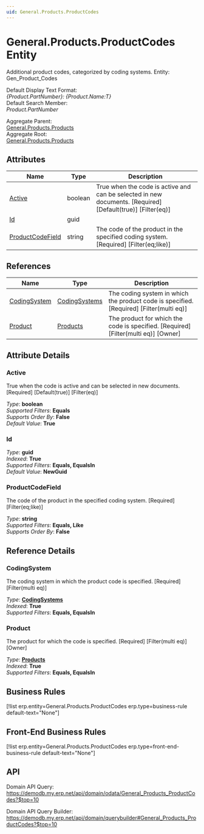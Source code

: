 ```yaml
---
uid: General.Products.ProductCodes
---
```

# General.Products.ProductCodes Entity

Additional product codes, categorized by coding systems. Entity: Gen_Product_Codes

Default Display Text Format:  
_{Product.PartNumber}: {Product.Name:T}_  
Default Search Member:  
_Product.PartNumber_  

Aggregate Parent:  
[General.Products.Products](General.Products.Products.md)  
Aggregate Root:  
[General.Products.Products](General.Products.Products.md)  

## Attributes

| Name | Type | Description |
| ---- | ---- | --- |
| [Active](General.Products.ProductCodes.md#active) | boolean | True when the code is active and can be selected in new documents. [Required] [Default(true)] [Filter(eq)] 
| [Id](General.Products.ProductCodes.md#id) | guid |  
| [ProductCodeField](General.Products.ProductCodes.md#productcodefield) | string | The code of the product in the specified coding system. [Required] [Filter(eq;like)] 

## References

| Name | Type | Description |
| ---- | ---- | --- |
| [CodingSystem](General.Products.ProductCodes.md#codingsystem) | [CodingSystems](General.Products.CodingSystems.md) | The coding system in which the product code is specified. [Required] [Filter(multi eq)] |
| [Product](General.Products.ProductCodes.md#product) | [Products](General.Products.Products.md) | The product for which the code is specified. [Required] [Filter(multi eq)] [Owner] |


## Attribute Details

### Active

True when the code is active and can be selected in new documents. [Required] [Default(true)] [Filter(eq)]

_Type_: **boolean**  
_Supported Filters_: **Equals**  
_Supports Order By_: **False**  
_Default Value_: **True**  

### Id

_Type_: **guid**  
_Indexed_: **True**  
_Supported Filters_: **Equals, EqualsIn**  
_Default Value_: **NewGuid**  

### ProductCodeField

The code of the product in the specified coding system. [Required] [Filter(eq;like)]

_Type_: **string**  
_Supported Filters_: **Equals, Like**  
_Supports Order By_: **False**  


## Reference Details

### CodingSystem

The coding system in which the product code is specified. [Required] [Filter(multi eq)]

_Type_: **[CodingSystems](General.Products.CodingSystems.md)**  
_Indexed_: **True**  
_Supported Filters_: **Equals, EqualsIn**  

### Product

The product for which the code is specified. [Required] [Filter(multi eq)] [Owner]

_Type_: **[Products](General.Products.Products.md)**  
_Indexed_: **True**  
_Supported Filters_: **Equals, EqualsIn**  



## Business Rules

[!list erp.entity=General.Products.ProductCodes erp.type=business-rule default-text="None"]

## Front-End Business Rules

[!list erp.entity=General.Products.ProductCodes erp.type=front-end-business-rule default-text="None"]

## API

Domain API Query:
<https://demodb.my.erp.net/api/domain/odata/General_Products_ProductCodes?$top=10>

Domain API Query Builder:
<https://demodb.my.erp.net/api/domain/querybuilder#General_Products_ProductCodes?$top=10>

